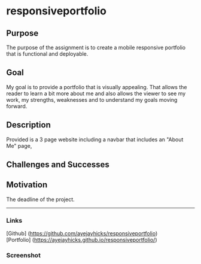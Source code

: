 # responsiveportfolio

## Purpose
The purpose of the assignment is to create a mobile responsive portfolio that is functional and deployable.

## Goal
My goal is to provide a portfolio that is visually appealing. That allows the reader to learn a bit more about me and also allows the viewer to see my work, my strengths, weaknesses and to understand my goals moving forward. 

## Description
Provided is a 3 page website including a navbar that includes an "About Me" page, 

## Challenges and Successes  


## Motivation
The deadline of the project.

---
### Links
[Github] (https://github.com/ayejayhicks/responsiveportfolio)  
[Portfolio] (https://ayejayhicks.github.io/responsiveportfolio/)

### Screenshot
